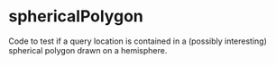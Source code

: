 # sphericalPolygon
Code to test if a query location is contained in a (possibly interesting) spherical polygon drawn on a hemisphere.
